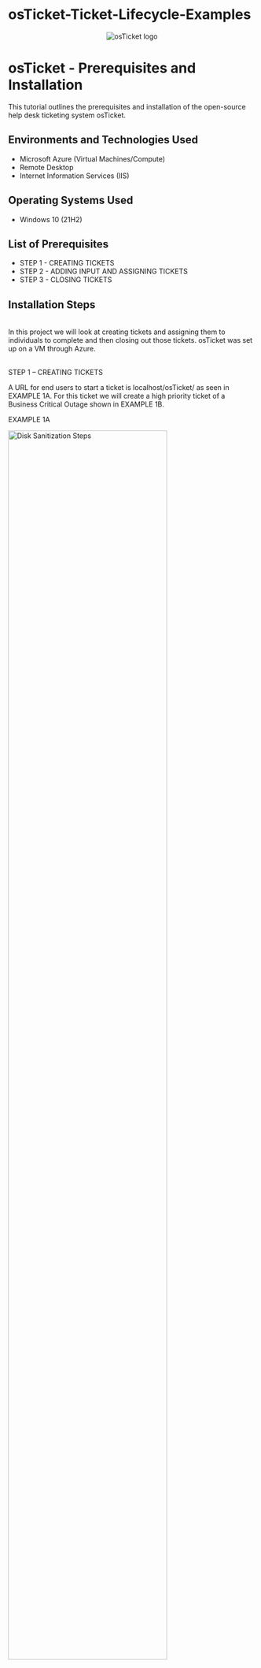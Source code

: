 # osTicket-Ticket-Lifecycle-Examples
<p align="center">
<img src="https://i.imgur.com/Clzj7Xs.png" alt="osTicket logo"/>
</p>

<h1>osTicket - Prerequisites and Installation</h1>
This tutorial outlines the prerequisites and installation of the open-source help desk ticketing system osTicket.<br />

<h2>Environments and Technologies Used</h2>

- Microsoft Azure (Virtual Machines/Compute)
- Remote Desktop
- Internet Information Services (IIS)

<h2>Operating Systems Used </h2>

- Windows 10</b> (21H2)

<h2>List of Prerequisites</h2>

- STEP 1 - CREATING TICKETS
- STEP 2 - ADDING INPUT AND ASSIGNING TICKETS
- STEP 3 - CLOSING TICKETS

<h2>Installation Steps</h2>
</p>
<p>
<br />
In this project we will look at creating tickets and assigning them to individuals to complete and then closing out those tickets. osTicket was set up on a VM through Azure.
</p>
<p>
<br />
STEP 1 – CREATING TICKETS
<p>
A URL for end users to start a ticket is localhost/osTicket/ as seen in EXAMPLE 1A. For this ticket we will create a high priority ticket of a Business Critical Outage shown in EXAMPLE 1B.
<p>
EXAMPLE 1A
<p>
<img src="https://i.imgur.com/FrdYxRE.png" height="80%" width="80%" alt="Disk Sanitization Steps"/>
</p>
<p>
<br />
</p>
EXAMPLE 1B
<img src="https://i.imgur.com/zBd1eoD.png" height="80%" width="80%" alt="Disk Sanitization Steps"/>
</p>
<p>
<br />
Additionally, two other tickets were created for this project. One was a general inquiry from Matt Hershey and another System Issues logging into Adobe by Heidi Sanders, see EXAMPLE 1C.
</p>
<br />
EXAMPLE 1C
<img src="https://i.imgur.com/xBBZHqL.png" height="80%" width="80%" alt="Disk Sanitization Steps"/>
</p>
<p>
<br />
STEP 2 – ADDING INPUT AND ASSIGNING TICKETS
</p>
<br />
EXAMPLE 2A
<p>
<img src="https://i.imgur.com/EPsgYzW.png" height="80%" width="80%" alt="Disk Sanitization Steps"/>
</p>
<p>
See below that the ticket was transferred to myself (Michael Bibelheimer) however there is an alert due to this ticket not being addressed faster due to the SLA set for SEV-A and is “Marked overdue!”. Additionally, you can view the input items for anyone who opens the ticket to provide any additional comments.
</p>
<br />
EXAMPLE 2B
<img src="https://i.imgur.com/WgbXK6m.png" height="80%" width="80%" alt="Disk Sanitization Steps"/>
</p>
<p>
line
</p>
<br />
EXAMPLE 1D
<p>
<img src="https://i.imgur.com/jzxbosV.png" height="80%" width="80%" alt="Disk Sanitization Steps"/>
</p>
<p>
line
</p>
<br />
EXAMPLE 1D
<p>
<img src="https://i.imgur.com/jzxbosV.png" height="80%" width="80%" alt="Disk Sanitization Steps"/>
</p>
<p>
line
</p>
<br />

